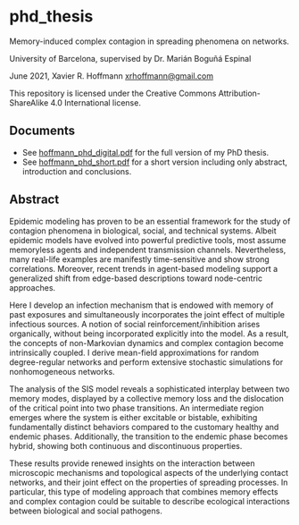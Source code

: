 # phd_thesis

Memory-induced complex contagion in spreading phenomena on networks.

University of Barcelona, supervised by Dr. Marián Boguñá Espinal

June 2021, Xavier R. Hoffmann <xrhoffmann@gmail.com>

This repository is licensed under the Creative Commons Attribution-ShareAlike 4.0 International license.

## Documents

- See [hoffmann_phd_digital.pdf](https://github.com/xhoffmann/phd_thesis/blob/master/hoffmann_phd_digital.pdf) for the full version of my PhD thesis.
- See [hoffmann_phd_short.pdf](https://github.com/xhoffmann/phd_thesis/blob/master/hoffmann_phd_short.pdf) for a short version including only abstract, introduction and conclusions.


## Abstract

Epidemic modeling has proven to be an essential framework for the study of contagion phenomena in biological, social, and technical systems. Albeit epidemic models have evolved into powerful predictive tools, most assume memoryless agents and independent transmission channels. Nevertheless, many real-life examples are manifestly time-sensitive and show strong correlations. Moreover, recent trends in agent-based modeling support a generalized shift from edge-based descriptions toward node-centric approaches.

Here I develop an infection mechanism that is endowed with memory of past exposures and simultaneously incorporates the joint effect of multiple infectious sources. A notion of social reinforcement/inhibition arises organically, without being incorporated explicitly into the model. As a result, the concepts of non-Markovian dynamics and complex contagion become intrinsically coupled. I derive mean-field approximations for random degree-regular networks and perform extensive stochastic simulations for nonhomogeneous networks. 

The analysis of the SIS model reveals a sophisticated interplay between two memory modes, displayed by a collective memory loss and the dislocation of the critical point into two phase transitions. An intermediate region emerges where the system is either excitable or bistable, exhibiting fundamentally distinct behaviors compared to the customary healthy and endemic phases. Additionally, the transition to the endemic phase becomes hybrid, showing both continuous and discontinuous properties.

These results provide renewed insights on the interaction between microscopic mechanisms and topological aspects of the underlying contact networks, and their joint effect on the properties of spreading processes. In particular, this type of modeling approach that combines memory effects and complex contagion could be suitable to describe ecological interactions between biological and social pathogens.

